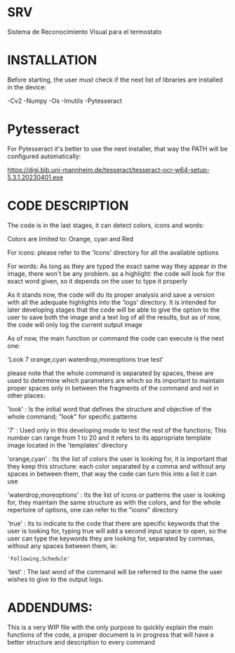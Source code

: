 # SRV
 Sistema de Reconocimiento Visual para el termostato

# INSTALLATION

Before starting, the user must check if the next list of libraries are installed in the device:

-Cv2
-Numpy
-Os
-Imutils
-Pytesseract

# Pytesseract
For Pytesseract it's better to use the next installer, that way the PATH will be configured automatically:

https://digi.bib.uni-mannheim.de/tesseract/tesseract-ocr-w64-setup-5.3.1.20230401.exe


# CODE DESCRIPTION

The code is in the last stages, it can detect colors, icons and words:

Colors are limited to:
Orange, cyan and Red

For icons: 
please refer to the 'Icons' directory for all the available options

For words:
As long as they are typed the exact same way they appear in the image, there won't be any problem.
as a highlight: the code will look for the exact word given, so it depends on the user to type it properly

As it stands now, the code will do its proper analysis and save a version with all the adequate highlights into the
'logs' directory. It is intended for later developing stages that the code will be able to give the option to the user to
save both the image and a text log of all the results, but as of now, the code will only log the current output image

As of now, the main function or command the code can execute is the next one:

'Look 7 orange,cyan waterdrop,moreoptions true test'


please note that the whole command is separated by spaces, these are used to determine which parameters are which so its important to maintain
proper spaces only in between the fragments of the command and not in other places:

'look' : Is the initial word that defines the structure and objective of the whole command; "look" for specific patterns

'7' : Used only in this developing mode to test the rest of the functions; This number can range from 1 to 20 and it refers to its
appropriate template image located in the 'templates' directory

'orange,cyan' : Its the list of colors the user is looking for, it is important that they keep this structure: each color separated
by a comma and without any spaces in between them, that way the code can turn this into a list it can use

'waterdrop,moreoptions' : Its the list of icons or patterns the user is looking for, they maintain the same structure as with the colors,
and for the whole repertoire of options, one can refer to the "icons" directory

'true' : its to indicate to the code that there are specific keywords that the user is looking for, typing true will add a second input
space to open, so the user can type the keywords they are looking for, separated by commas, without any spaces between them, ie:

	'Following,Schedule'

'test' : The last word of the command will be referred to the name the user wishes to give to the output logs.


# ADDENDUMS:

This is a very WIP file with the only purpose to quickly explain the main functions of the code, a proper document is in progress that will have a better 
structure and description to every command
